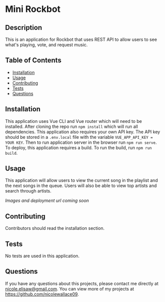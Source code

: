 # Mini Rockbot 

## Description 
This is an application for Rockbot that uses REST API to allow users to see what's playing, vote, and request music. 

## Table of Contents
* [Installation](#installation)
* [Usage](#usage)
* [Contributing](#contributing)
* [Tests](#tests)
* [Questions](#questions)

## Installation 
This application uses Vue CLI and Vue router which will need to be installed. After cloning the repo run `npm install` which will run all dependencies. This application also requires your own API key. The API key should be stored in a `.env.local` file with the variable `VUE_APP_API_KEY = YOUR KEY`. Then to run application server in the browser run `npm run serve`. To deploy, this application requires a build. To run the build, run `npm run build`. 

## Usage 
This application will allow users to view the current song in the playlist and the next songs in the queue. Users will also be able to view top artists and search through artists.<br>

*Images and deployment url coming soon*  

## Contributing 
Contributors should read the installation section. 

## Tests
No tests are used in this application.

## Questions
If you have any questions about this projects, please contact me directly at nicole.elisaw@gmail.com. You can view more of my projects at https://github.com/nicolewallace09.